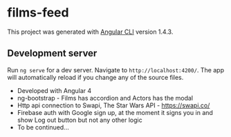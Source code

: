 # films-feed

This project was generated with [Angular CLI](https://github.com/angular/angular-cli) version 1.4.3.

## Development server

Run `ng serve` for a dev server. Navigate to `http://localhost:4200/`. The app will automatically reload if you change any of the source files.

* Developed with Angular 4 
* ng-bootstrap - Films has accordion and Actors has the modal
* Http api connection to Swapi, The Star Wars API - https://swapi.co/
* Firebase auth with Google sign up, at the moment it signs you in and show Log out button but not any other logic
*  To be continued...
